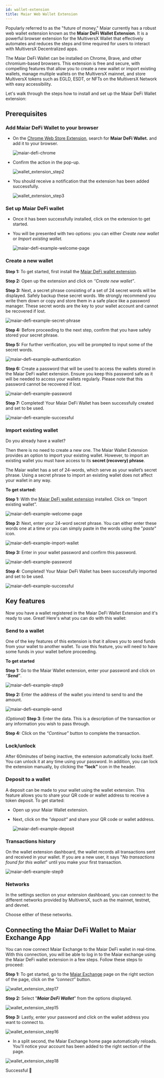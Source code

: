 ```yaml
---
id: wallet-extension
title: Maiar Web Wallet Extension
---
```


[comment]: # (mx-context-auto)

Popularly referred to as the "future of money," Maiar currently has a robust web wallet extension known as the **Maiar DeFi Wallet Extension**. It is a powerful browser extension for the MultiversX Wallet that effectively automates and reduces the steps and time required for users to interact with MultiversX Decentralized apps.

The Maiar DeFi Wallet can be installed on Chrome, Brave, and other chromium-based browsers. This extension is free and secure, with compelling features that allow you to create a new wallet or import existing wallets, manage multiple wallets on the MultiversX mainnet, and store MultiversX tokens such as EGLD, ESDT, or NFTs on the MultiversX Network with easy accessibility.

Let's walk through the steps how to install and set up the Maiar DeFi Wallet extension:

[comment]: # (mx-context-auto)

## Prerequisites

[comment]: # (mx-context-auto)

### Add Maiar DeFi Wallet to your browser

- On the [Chrome Web Store Extension](https://chrome.google.com/webstore/category/extensions), search for **Maiar DeFi Wallet.** and add it to your browser.

  ![maiar-defi-chrome](/wallet/wallet-extension/wallet_extension_step1.png)

- Confirm the action in the pop-up.

  ![wallet_extension_step2](/wallet/wallet-extension/wallet_extension_step2.png)

- You should receive a notification that the extension has been added successfully.

  ![wallet_extension_step3](/wallet/wallet-extension/wallet_extension_step3.png)

[comment]: # (mx-context-auto)

### Set up Maiar DeFi wallet

- Once it has been successfully installed, click on the extension to get started.

- You will be presented with two options: you can either _Create new wallet_ or _Import existing wallet._

  ![maiar-defi-example-welcome-page](/wallet/wallet-extension/wallet_extension_step4.png)

[comment]: # (mx-context-auto)

### Create a new wallet

**Step 1:** To get started, first install the [Maiar DeFi wallet extension](https://chrome.google.com/webstore/detail/maiar-defi-wallet/dngmlblcodfobpdpecaadgfbcggfjfnm).

**Step 2:** Open up the extension and click on _‘’Create new wallet”_.

**Step 3:** Next, a secret phrase consisting of a set of 24 secret words will be displayed. Safely backup these secret words. We strongly recommend you write them down or copy and store them in a safe place like a password manager. These secret words are the key to your wallet account and cannot be recovered if lost.

![maiar-defi-example-secret-phrase](/wallet/wallet-extension/wallet_extension_step5.png)

**Step 4:** Before proceeding to the next step, confirm that you have safely stored your secret phrase.

**Step 5:** For further verification, you will be prompted to input some of the secret words.

![maiar-defi-example-authentication](/wallet/wallet-extension/wallet_extension_step6.png)

**Step 6:** Create a password that will be used to access the wallets stored in the Maiar DeFi wallet extension. Ensure you keep this password safe as it will be needed to access your wallets regularly. Please note that this password cannot be recovered if lost.

![maiar-defi-example-password](/wallet/wallet-extension/wallet_extension_step7.png)

**Step 7:** Completed! Your Maiar DeFi Wallet has been successfully created and set to be used.

![maiar-defi-example-successful](/wallet/wallet-extension/wallet_extension_step8.png)

[comment]: # (mx-context-auto)

### Import existing wallet

Do you already have a wallet?

Then there is no need to create a new one. The Maiar Wallet Extension provides an option to import your existing wallet. However, to import an existing wallet you must have access to its **secret (recovery) phrase**.

The Maiar wallet has a set of 24-words, which serve as your wallet’s secret phrase. Using a secret phrase to import an existing wallet does not affect your wallet in any way.

**To get started:**

**Step 1:** With the [Maiar DeFi wallet extension](https://chrome.google.com/webstore/detail/maiar-defi-wallet/dngmlblcodfobpdpecaadgfbcggfjfnm) installed. Click on ‘’Import existing wallet”.

![maiar-defi-example-welcome-page](/wallet/wallet-extension/wallet_extension_step4.png)

**Step 2:** Next, enter your 24-word secret phrase. You can either enter these words one at a time or you can simply paste in the words using the "_paste_" icon.

![maiar-defi-example-import-wallet](/wallet/wallet-extension/wallet_extension_step14.png)

**Step 3:** Enter in your wallet password and confirm this password.

![maiar-defi-example-password](/wallet/wallet-extension/wallet_extension_step13.png)

**Step 4:** Completed! Your Maiar DeFi Wallet has been successfully imported and set to be used.

![maiar-defi-example-successful](/wallet/wallet-extension/wallet_extension_step8.png)

[comment]: # (mx-context-auto)

## Key features

Now you have a wallet registered in the Maiar DeFi Wallet Extension and it's ready to use. Great! Here's what you can do with this wallet:

[comment]: # (mx-context-auto)

### Send to a wallet

One of the key features of this extension is that it allows you to send funds from your wallet to another wallet. To use this feature, you will need to have some funds in your wallet before proceeding.

**To get started**

**Step 1:** Go to the Maiar Wallet extension, enter your password and click on _“**Send**”_.

![maiar-defi-example-step9](/wallet/wallet-extension/wallet_extension_step9.png)

**Step 2:** Enter the address of the wallet you intend to send to and the amount.

![maiar-defi-example-send](/wallet/wallet-extension/wallet_extension_step10.png)

_(Optional)_ **Step 3**: Enter the data. This is a description of the transaction or any information you wish to pass through.

**Step 4:** Click on the _“Continue”_ button to complete the transaction.

[comment]: # (mx-context-auto)

### Lock/unlock

After 60minutes of being inactive, the extension automatically locks itself. You can unlock it at any time using your password. In addition, you can lock the extension manually, by clicking the **“lock”** icon in the header.

[comment]: # (mx-context-auto)

### Deposit to a wallet

A deposit can be made to your wallet using the wallet extension. This feature allows you to share your QR code or wallet address to receive a token deposit. To get started:

- Open up your Maiar Wallet extension.

- Next, click on the _"*deposit*"_ and share your QR code or wallet address.

  ![maiar-defi-example-deposit](/wallet/wallet-extension/wallet_extension_step11.png)

[comment]: # (mx-context-auto)

### Transactions history

On the wallet extension dashboard, the wallet records all transactions sent and received in your wallet. If you are a new user, it says "_No transactions found for this wallet_" until you make your first transaction.

![maiar-defi-example-step9](/wallet/wallet-extension/wallet_extension_step9.png)

[comment]: # (mx-context-auto)

### Networks

In the settings section on your extension dashboard, you can connect to the different networks provided by MultiversX, such as the mainnet, testnet, and devnet.

Choose either of these networks.

[comment]: # (mx-context-auto)

## Connecting the Maiar DeFi Wallet to Maiar Exchange App

You can now connect Maiar Exchange to the Maiar DeFi wallet in real-time. With this connection, you will be able to log in to the Maiar exchange using the Maiar DeFi wallet extension in a few steps.
Follow these steps to proceed:

**Step 1:** To get started, go to the [Maiar Exchange](https://maiar.exchange/) page on the right section of the page, click on the _“connect”_ button.

![wallet_extension_step17](/wallet/wallet-extension/wallet_extension_step17.png)

**Step 2:** Select "**_Maiar DeFi Wallet_**" from the options displayed.

![wallet_extension_step15](/wallet/wallet-extension/wallet_extension_step15.png)

**Step 3:** Lastly, enter your password and click on the wallet address you want to connect to.

![wallet_extension_step16](/wallet/wallet-extension/wallet_extension_step16.png)

- In a split second, the Maiar Exchange home page automatically reloads. You’ll notice your account has been added to the right section of the page.

![wallet_extension_step18](/wallet/wallet-extension/wallet_extension_step18.png)

Successful 🎉
